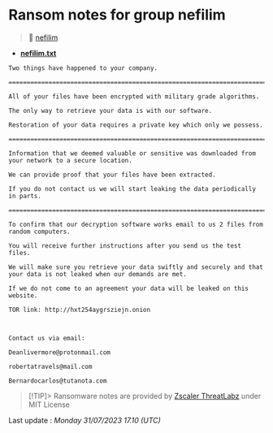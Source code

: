# Ransom notes for group nefilim
> 🔗 [nefilim](group/nefilim)
* **[nefilim.txt](https://ransomware.live/ransomware_notes/nefilim/nefilim.txt)**

```
Two things have happened to your company.

==========================================================================================================================

All of your files have been encrypted with military grade algorithms.

The only way to retrieve your data is with our software.

Restoration of your data requires a private key which only we possess.

==========================================================================================================================

Information that we deemed valuable or sensitive was downloaded from your network to a secure location.

We can provide proof that your files have been extracted.

If you do not contact us we will start leaking the data periodically in parts.

==========================================================================================================================

To confirm that our decryption software works email to us 2 files from random computers. 

You will receive further instructions after you send us the test files.

We will make sure you retrieve your data swiftly and securely and that your data is not leaked when our demands are met.

If we do not come to an agreement your data will be leaked on this website.

TOR link: http://hxt254aygrsziejn.onion



Contact us via email:

Deanlivermore@protonmail.com

robertatravels@mail.com

Bernardocarlos@tutanota.com

```


> [!TIP]> Ransomware notes are provided by [Zscaler ThreatLabz](https://github.com/threatlabz/ransomware_notes) under MIT License
> 




Last update : _Monday 31/07/2023 17.10 (UTC)_

